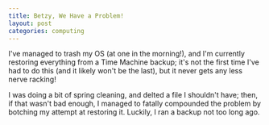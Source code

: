 ```yaml
---
title: Betzy, We Have a Problem!
layout: post
categories: computing
---
```


I've managed to trash my OS (at one in the morning!), and I'm currently restoring everything from a Time Machine backup; it's not the first time I've had to do this (and it likely won't be the last), but it never gets any less nerve racking!

I was doing a bit of spring cleaning, and delted a file I shouldn't have; then, if that wasn't bad enough, I managed to fatally compounded the problem by botching my attempt at restoring it. Luckily, I ran a backup not too long ago.
